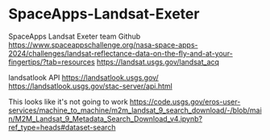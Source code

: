 # SpaceApps-Landsat-Exeter

SpaceApps Landsat Exeter team Github
https://www.spaceappschallenge.org/nasa-space-apps-2024/challenges/landsat-reflectance-data-on-the-fly-and-at-your-fingertips/?tab=resources
https://landsat.usgs.gov/landsat_acq

landsatlook API
https://landsatlook.usgs.gov/
https://landsatlook.usgs.gov/stac-server/api.html


This looks like it's not going to work
https://code.usgs.gov/eros-user-services/machine_to_machine/m2m_landsat_9_search_download/-/blob/main/M2M_Landsat_9_Metadata_Search_Download_v4.ipynb?ref_type=heads#dataset-search
